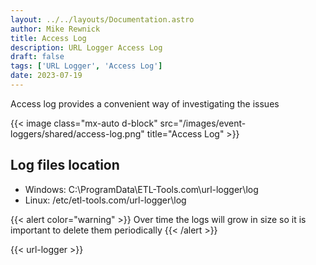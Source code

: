 ```yaml
---
layout: ../../layouts/Documentation.astro
author: Mike Rewnick
title: Access Log
description: URL Logger Access Log
draft: false
tags: ['URL Logger', 'Access Log']
date: 2023-07-19
---
```


Access log provides a convenient way of investigating the issues

{{< image class="mx-auto d-block"  src="/images/event-loggers/shared/access-log.png" title="Access Log" >}}

## Log files location

- Windows: C:\ProgramData\ETL-Tools.com\url-logger\log
- Linux: /etc/etl-tools.com/url-logger\log

{{< alert color="warning" >}}
Over time the logs will grow in size so it is important to delete them periodically
{{< /alert >}}

{{< url-logger >}}
